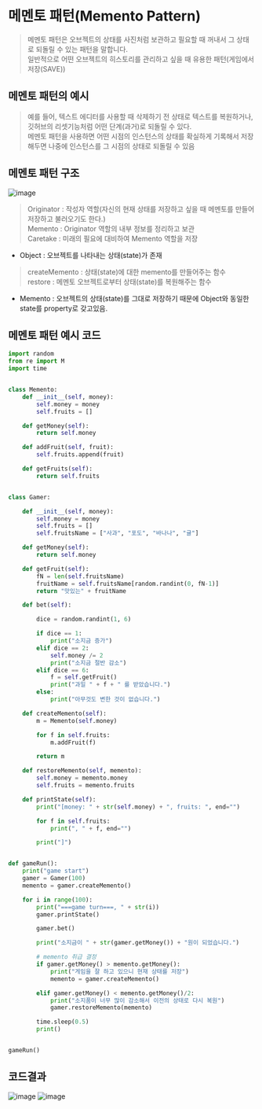 # 메멘토 패턴(Memento Pattern)
> 메멘토 패턴은 오브젝트의 상태를 사진처럼 보관하고 필요할 때 꺼내서 그 상태로 되돌릴 수 있는 패턴을 말합니다.  
> 일반적으로 어떤 오브젝트의 히스토리를 관리하고 싶을 때 유용한 패턴(게임에서 저장(SAVE))  

## 메멘토 패턴의 예시
> 예를 들어, 텍스트 에디터를 사용할 때 삭제하기 전 상태로 텍스트를 복원하거나, 깃허브의 리셋기능처럼 어떤 단계(과거)로 되돌릴 수 있다.  
> 메멘토 패턴을 사용하면 어떤 시점의 인스턴스의 상태를 확실하게 기록해서 저장해두면 나중에 인스턴스를 그 시점의 상태로 되돌릴 수 있음  

## 메멘토 패턴 구조
![image](https://user-images.githubusercontent.com/96826443/169759251-27327652-68d7-4d71-8414-3dd1f764dcd0.png)
> Originator : 작성자 역할(자신의 현재 상태를 저장하고 싶을 때 메멘토를 만들어 저장하고 불러오기도 한다.)  
> Memento : Originator 역할의 내부 정보를 정리하고 보관  
> Caretake : 미래의 필요에 대비하여 Memento 역할을 저장  

* Object : 오브젝트를 나타내는 상태(state)가 존재  
> createMemento : 상태(state)에 대한 memento를 만들어주는 함수  
> restore : 메멘토 오브젝트로부터 상태(state)를 복원해주는 함수  

* Memento : 오브젝트의 상태(state)를 그대로 저장하기 때문에 Object와 동일한 state를 property로 갖고있음.


## 메멘토 패턴 예시 코드
```python
import random
from re import M
import time


class Memento:
    def __init__(self, money):
        self.money = money
        self.fruits = []

    def getMoney(self):
        return self.money

    def addFruit(self, fruit):
        self.fruits.append(fruit)

    def getFruits(self):
        return self.fruits


class Gamer:

    def __init__(self, money):
        self.money = money
        self.fruits = []
        self.fruitsName = ["사과", "포도", "바나나", "귤"]

    def getMoney(self):
        return self.money

    def getFruit(self):
        fN = len(self.fruitsName)
        fruitName = self.fruitsName[random.randint(0, fN-1)]
        return "맛있는" + fruitName

    def bet(self):

        dice = random.randint(1, 6)

        if dice == 1:
            print("소지금 증가")
        elif dice == 2:
            self.money /= 2
            print("소지금 절반 감소")
        elif dice == 6:
            f = self.getFruit()
            print("과일 " + f + " 를 받았습니다.")
        else:
            print("아무것도 변한 것이 없습니다.")

    def createMemento(self):
        m = Memento(self.money)

        for f in self.fruits:
            m.addFruit(f)

        return m

    def restoreMemento(self, memento):
        self.money = memento.money
        self.fruits = memento.fruits

    def printState(self):
        print("[money: " + str(self.money) + ", fruits: ", end="")

        for f in self.fruits:
            print(", " + f, end="")

        print("]")


def gameRun():
    print("game start")
    gamer = Gamer(100)
    memento = gamer.createMemento()

    for i in range(100):
        print("===game turn===, " + str(i))
        gamer.printState()

        gamer.bet()

        print("소지금이 " + str(gamer.getMoney()) + "원이 되었습니다.")

        # memento 취급 결정
        if gamer.getMoney() > memento.getMoney():
            print("게임을 잘 하고 있으니 현재 상태를 저장")
            memento = gamer.createMemento()

        elif gamer.getMoney() < memento.getMoney()/2:
            print("소지품이 너무 많이 감소해서 이전의 상태로 다시 복원")
            gamer.restoreMemento(memento)

        time.sleep(0.5)
        print()


gameRun()
```

## 코드결과
![image](https://user-images.githubusercontent.com/96826443/169763063-e15bf50a-6f2d-4fee-8d00-9da9dc4845a5.png)
![image](https://user-images.githubusercontent.com/96826443/169763098-f10ce277-1f41-4edb-8e80-a928bf82651a.png)


